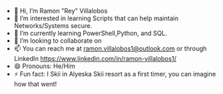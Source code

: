 - 👋 Hi, I’m Ramon "Rey" Villalobos
- 👀 I’m interested in learning Scripts that can help maintain Networks/Systems secure. 
- 🌱 I’m currently learning PowerShell,Python, and SQL.
- 💞️ I’m looking to collaborate on 
- 📫 You can reach me at ramon.villalobos1@outlook.com or through LinkedIn https://www.linkedin.com/in/ramon-villalobos1/
- 😄 Pronouns: He/Him
- ⚡ Fun fact: I Skii in Alyeska Skii resort as a first timer, you can imagine how that went!

<!---
reyvilla17/reyvilla17 is a ✨ special ✨ repository because its `README.md` (this file) appears on your GitHub profile.
You can click the Preview link to take a look at your changes.
--->
